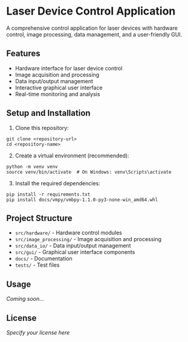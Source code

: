 # Laser Device Control Application

A comprehensive control application for laser devices with hardware control, image processing, data management, and a user-friendly GUI.

## Features

- Hardware interface for laser device control
- Image acquisition and processing
- Data input/output management
- Interactive graphical user interface
- Real-time monitoring and analysis

## Setup and Installation

1. Clone this repository:
```
git clone <repository-url>
cd <repository-name>
```

2. Create a virtual environment (recommended):
```
python -m venv venv
source venv/bin/activate  # On Windows: venv\Scripts\activate
```

3. Install the required dependencies:
```
pip install -r requirements.txt
pip install docs/vmpy/vmbpy-1.1.0-py3-none-win_amd64.whl
```

## Project Structure

- `src/hardware/` - Hardware control modules
- `src/image_processing/` - Image acquisition and processing
- `src/data_io/` - Data input/output management
- `src/gui/` - Graphical user interface components
- `docs/` - Documentation
- `tests/` - Test files

## Usage

*Coming soon...*

## License

*Specify your license here* 